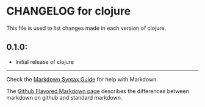 # CHANGELOG for clojure

This file is used to list changes made in each version of clojure.

## 0.1.0:

* Initial release of clojure

- - - 
Check the [Markdown Syntax Guide](http://daringfireball.net/projects/markdown/syntax) for help with Markdown.

The [Github Flavored Markdown page](http://github.github.com/github-flavored-markdown/) describes the differences between markdown on github and standard markdown.
